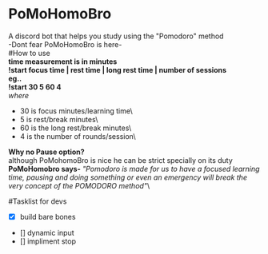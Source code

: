 # PoMoHomoBro
A discord bot that helps you study using
the "Pomodoro" method\
-Dont fear PoMoHomoBro is here-\
#How to use\
**time measurement is in minutes**\
**!start focus time | rest time | long rest time | number of sessions**\
**eg..**\
**!start 30 5 60 4**\
*where* 
- 30 is focus minutes/learning time\
- 5 is rest/break minutes\
- 60 is the long rest/break minutes\
- 4 is the number of rounds/session\

**Why no Pause option?**\
although PoMohomoBro is nice he can be strict specially on its duty\
**PoMoHomobro says-** 
*"Pomodoro is made for us to have a focused learning time, pausing and doing something or even an emergency will break the
very concept of the POMODORO method"*\

#Tasklist for devs
 - [x] build bare bones 
 - [] dynamic input
 - [] impliment stop

